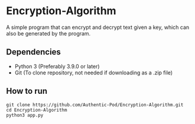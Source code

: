 # Encryption-Algorithm
A simple program that can encrypt and decrypt text given a key, which can also be generated by the program.

## Dependencies
- Python 3 (Preferably 3.9.0 or later)
- Git (To clone repository, not needed if downloading as a .zip file)

## How to run
```
git clone https://github.com/Authentic-Pod/Encryption-Algorithm.git
cd Encryption-Algorithm
python3 app.py
```
